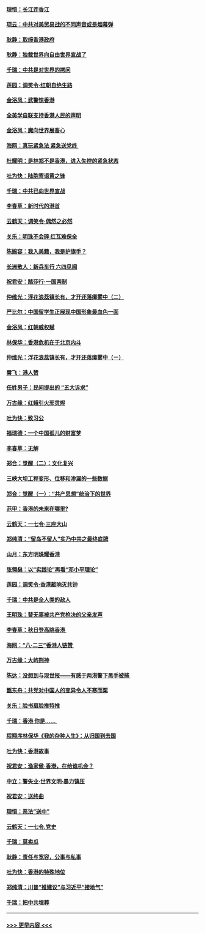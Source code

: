 #### [理悟：长江连香江](../pages/nsc993/n11495377.md?t=09030611) 
#### [项云：中共对美贸易战的不同声音或是烟幕弹](../pages/nsc993/n11494929.md?t=09030611) 
#### [耿静：取缔香港政府](../pages/nsc993/n11494218.md?t=09030611) 
#### [耿静：独裁世界向自由世界宣战了](../pages/nsc993/n11494190.md?t=09030611) 
#### [千瑞：中共是对世界的拷问](../pages/nsc993/n11493021.md?t=09030611) 
#### [莲园：调笑令‧红朝自绝生路](../pages/nsc993/n11493011.md?t=09030611) 
#### [金浴凤：武警惊香港](../pages/nsc993/n11492994.md?t=09030611) 
#### [全美学自联支持香港人民的声明](../pages/nsc993/n11492630.md?t=09030611) 
#### [金浴凤：魔向世界展畜心](../pages/nsc993/n11492599.md?t=09030611) 
#### [海网：真玩紧急法 紧急送党终 ](../pages/nsc993/n11492535.md?t=09030611) 
#### [杜耀明：是林郑不是香港，进入失控的紧急状态](../pages/nsc993/n11491420.md?t=09030611) 
#### [吐为快：陆胞寄语黄之锋](../pages/nsc993/n11491117.md?t=09030611) 
#### [千瑞：中共已向世界宣战](../pages/nsc993/n11490123.md?t=09030611) 
#### [李春草：新时代的港首](../pages/nsc993/n11489864.md?t=09030611) 
#### [云鹤天：调笑令·偶然之必然](../pages/nsc993/n11489701.md?t=09030611) 
#### [关乐：明珠不会碎 红瓦难保全](../pages/nsc993/n11489647.md?t=09030611) 
#### [陈婉容：我入美籍，我是护旗手？](../pages/nsc993/n11487908.md?t=09030611) 
#### [长洲散人：新兵车行 六四见闻](../pages/nsc993/n11487729.md?t=09030611) 
#### [祝君安：踏莎行‧一国两制](../pages/nsc993/n11487699.md?t=09030611) 
#### [仲维光：浮花浪蕊镇长有，才开还落瘴雾中（二）](../pages/nsc993/n11483286.md?t=09030611) 
#### [严比尔：中国留学生正展现中国形象最血色一面](../pages/nsc993/n11485145.md?t=09030611) 
#### [金浴凤：红朝威权赋](../pages/nsc993/n11485191.md?t=09030611) 
#### [林保华：香港危机在于北京内斗](../pages/nsc993/n11484593.md?t=09030611) 
#### [仲维光：浮花浪蕊镇长有，才开还落瘴雾中（ㄧ）](../pages/nsc993/n11483259.md?t=09030611) 
#### [霄飞：港人赞](../pages/nsc993/n11482957.md?t=09030611) 
#### [任姓男子：民间提出的 “五大诉求”](../pages/nsc993/n11482897.md?t=09030611) 
#### [万古缘：红蛾引火邪灵烬](../pages/nsc993/n11482886.md?t=09030611) 
#### [吐为快：致习公](../pages/nsc993/n11482867.md?t=09030611) 
#### [福瑞德：一个中国孤儿的财富梦](../pages/nsc993/n11482817.md?t=09030611) 
#### [李春草：无解](../pages/nsc993/n11482791.md?t=09030611) 
#### [郑合：觉醒（二）：文化复兴](../pages/nsc993/n11478025.md?t=09030611) 
#### [三峡大坝工程变形、位移和渗漏的一些数据](../pages/nsc993/n11478232.md?t=09030611) 
#### [郑合：觉醒（一）：“共产思想”统治下的世界](../pages/nsc993/n11477663.md?t=09030611) 
#### [范甲：香港的未来在哪里?](../pages/nsc993/n11477249.md?t=09030611) 
#### [云鹤天：一七令·三座大山](../pages/nsc993/n11477192.md?t=09030611) 
#### [郑纯清：“留岛不留人”实乃中共之最终底牌](../pages/nsc993/n11476160.md?t=09030611) 
#### [山月：东方明珠耀香港](../pages/nsc993/n11476077.md?t=09030611) 
#### [张翎燊：以“实践论”再看“邓小平理论”](../pages/nsc993/n11475733.md?t=09030611) 
#### [莲园：调笑令‧香港敲响灭共钟](../pages/nsc993/n11475723.md?t=09030611) 
#### [千瑞：中共是全人类的敌人](../pages/nsc993/n11475329.md?t=09030611) 
#### [王明珠：替无辜被共产党枪决的父亲发声](../pages/nsc993/n11474570.md?t=09030611) 
#### [李春草：秋日登高眺香港 ](../pages/nsc993/n11474491.md?t=09030611) 
#### [海网：“八·二三”香港人链赞 ](../pages/nsc993/n11474538.md?t=09030611) 
#### [万古缘：大屿荆神](../pages/nsc993/n11474401.md?t=09030611) 
#### [陈达：没想到与现世报——有感于两港警下黑手被捕 ](../pages/nsc993/n11472557.md?t=09030611) 
#### [甑东舟：共党对中国人的变异令人不寒而栗](../pages/nsc993/n11472496.md?t=09030611) 
#### [关乐：脸书扇脸推特推](../pages/nsc993/n11472488.md?t=09030611) 
#### [千瑞：香港  你是…… ](../pages/nsc993/n11472459.md?t=09030611) 
#### [程翔序林保华《我的杂种人生》：从归国到去国](../pages/nsc993/n11472369.md?t=09030611) 
#### [吐为快：香港故事](../pages/nsc993/n11471931.md?t=09030611) 
#### [祝君安：渔家傲‧香港，在给谁机会？](../pages/nsc993/n11469718.md?t=09030611) 
#### [中立：警失业‧世界文明‧暴力镇压](../pages/nsc993/n11467566.md?t=09030611) 
#### [祝君安：送终曲](../pages/nsc993/n11467546.md?t=09030611) 
#### [理悟：恶法“送中”](../pages/nsc993/n11467290.md?t=09030611) 
#### [云鹤天：一七令.党史](../pages/nsc993/n11464122.md?t=09030611) 
#### [千瑞：莫卖瓜](../pages/nsc993/n11463014.md?t=09030611) 
#### [耿静：责任与宽容，公事与私事](../pages/nsc993/n11462810.md?t=09030611) 
#### [吐为快：香港的特殊地位](../pages/nsc993/n11462562.md?t=09030611) 
#### [郑纯清：川普“推建议”与习近平“接地气”](../pages/nsc993/n11461683.md?t=09030611) 
#### [千瑞：把中共埋葬](../pages/nsc993/n11461658.md?t=09030611) 

----
#### [ >>> 更早内容 <<< ](../indexes/nsc993-earlier.md)
